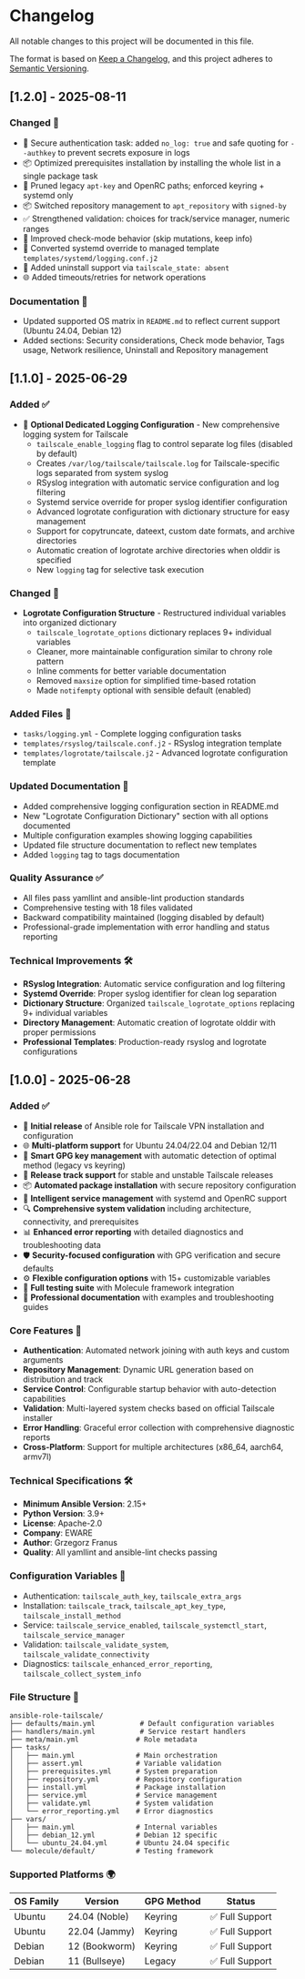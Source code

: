# Changelog

All notable changes to this project will be documented in this file.

The format is based on [Keep a Changelog](https://keepachangelog.com/en/1.0.0/),
and this project adheres to [Semantic Versioning](https://semver.org/spec/v2.0.0.html).

## [1.2.0] - 2025-08-11

### Changed 🔄
- 🔐 Secure authentication task: added `no_log: true` and safe quoting for `--authkey` to prevent secrets exposure in logs
- 📦 Optimized prerequisites installation by installing the whole list in a single package task
 - 🧹 Pruned legacy `apt-key` and OpenRC paths; enforced keyring + systemd only
 - 📦 Switched repository management to `apt_repository` with `signed-by`
 - ✅ Strengthened validation: choices for track/service manager, numeric ranges
 - 🧪 Improved check-mode behavior (skip mutations, keep info)
 - 🧩 Converted systemd override to managed template `templates/systemd/logging.conf.j2`
 - 🧼 Added uninstall support via `tailscale_state: absent`
 - 🌐 Added timeouts/retries for network operations

### Documentation 📝
- Updated supported OS matrix in `README.md` to reflect current support (Ubuntu 24.04, Debian 12)
- Added sections: Security considerations, Check mode behavior, Tags usage, Network resilience, Uninstall and Repository management

## [1.1.0] - 2025-06-29

### Added ✅
- 📁 **Optional Dedicated Logging Configuration** - New comprehensive logging system for Tailscale
  - `tailscale_enable_logging` flag to control separate log files (disabled by default)
  - Creates `/var/log/tailscale/tailscale.log` for Tailscale-specific logs separated from system syslog
  - RSyslog integration with automatic service configuration and log filtering
  - Systemd service override for proper syslog identifier configuration
  - Advanced logrotate configuration with dictionary structure for easy management
  - Support for copytruncate, dateext, custom date formats, and archive directories
  - Automatic creation of logrotate archive directories when olddir is specified
  - New `logging` tag for selective task execution

### Changed 🔄
- **Logrotate Configuration Structure** - Restructured individual variables into organized dictionary
  - `tailscale_logrotate_options` dictionary replaces 9+ individual variables
  - Cleaner, more maintainable configuration similar to chrony role pattern
  - Inline comments for better variable documentation
  - Removed `maxsize` option for simplified time-based rotation
  - Made `notifempty` optional with sensible default (enabled)

### Added Files 📁
- `tasks/logging.yml` - Complete logging configuration tasks
- `templates/rsyslog/tailscale.conf.j2` - RSyslog integration template
- `templates/logrotate/tailscale.j2` - Advanced logrotate configuration template

### Updated Documentation 📝
- Added comprehensive logging configuration section in README.md
- New "Logrotate Configuration Dictionary" section with all options documented
- Multiple configuration examples showing logging capabilities
- Updated file structure documentation to reflect new templates
- Added `logging` tag to tags documentation

### Quality Assurance ✅
- All files pass yamllint and ansible-lint production standards
- Comprehensive testing with 18 files validated
- Backward compatibility maintained (logging disabled by default)
- Professional-grade implementation with error handling and status reporting

### Technical Improvements 🛠️
- **RSyslog Integration**: Automatic service configuration and log filtering
- **Systemd Override**: Proper syslog identifier for clean log separation  
- **Dictionary Structure**: Organized `tailscale_logrotate_options` replacing 9+ individual variables
- **Directory Management**: Automatic creation of logrotate olddir with proper permissions
- **Professional Templates**: Production-ready rsyslog and logrotate configurations

## [1.0.0] - 2025-06-28

### Added ✅
- 🚀 **Initial release** of Ansible role for Tailscale VPN installation and configuration
- 🌐 **Multi-platform support** for Ubuntu 24.04/22.04 and Debian 12/11
- 🔑 **Smart GPG key management** with automatic detection of optimal method (legacy vs keyring)
- 🎯 **Release track support** for stable and unstable Tailscale releases
- 📦 **Automated package installation** with secure repository configuration
- 🔧 **Intelligent service management** with systemd and OpenRC support
- 🔍 **Comprehensive system validation** including architecture, connectivity, and prerequisites
- 📊 **Enhanced error reporting** with detailed diagnostics and troubleshooting data
- 🛡️ **Security-focused configuration** with GPG verification and secure defaults
- ⚙️ **Flexible configuration options** with 15+ customizable variables
- 🧪 **Full testing suite** with Molecule framework integration
- 📝 **Professional documentation** with examples and troubleshooting guides

### Core Features 🎯
- **Authentication**: Automated network joining with auth keys and custom arguments
- **Repository Management**: Dynamic URL generation based on distribution and track
- **Service Control**: Configurable startup behavior with auto-detection capabilities  
- **Validation**: Multi-layered system checks based on official Tailscale installer
- **Error Handling**: Graceful error collection with comprehensive diagnostic reports
- **Cross-Platform**: Support for multiple architectures (x86_64, aarch64, armv7l)

### Technical Specifications 🛠️
- **Minimum Ansible Version**: 2.15+
- **Python Version**: 3.9+
- **License**: Apache-2.0
- **Company**: EWARE
- **Author**: Grzegorz Franus
- **Quality**: All yamllint and ansible-lint checks passing

### Configuration Variables 📝
- Authentication: `tailscale_auth_key`, `tailscale_extra_args`
- Installation: `tailscale_track`, `tailscale_apt_key_type`, `tailscale_install_method`
- Service: `tailscale_service_enabled`, `tailscale_systemctl_start`, `tailscale_service_manager`
- Validation: `tailscale_validate_system`, `tailscale_validate_connectivity`
- Diagnostics: `tailscale_enhanced_error_reporting`, `tailscale_collect_system_info`

### File Structure 📁
```
ansible-role-tailscale/
├── defaults/main.yml           # Default configuration variables
├── handlers/main.yml           # Service restart handlers
├── meta/main.yml              # Role metadata
├── tasks/
│   ├── main.yml               # Main orchestration
│   ├── assert.yml             # Variable validation
│   ├── prerequisites.yml      # System preparation
│   ├── repository.yml         # Repository configuration
│   ├── install.yml            # Package installation
│   ├── service.yml            # Service management
│   ├── validate.yml           # System validation
│   └── error_reporting.yml    # Error diagnostics
├── vars/
│   ├── main.yml               # Internal variables
│   ├── debian_12.yml          # Debian 12 specific
│   └── ubuntu_24.04.yml       # Ubuntu 24.04 specific
└── molecule/default/          # Testing framework
```

### Supported Platforms 🌍
| OS Family | Version | GPG Method | Status |
|-----------|---------|------------|---------|
| Ubuntu | 24.04 (Noble) | Keyring | ✅ Full Support |
| Ubuntu | 22.04 (Jammy) | Keyring | ✅ Full Support |
| Debian | 12 (Bookworm) | Keyring | ✅ Full Support |
| Debian | 11 (Bullseye) | Legacy | ✅ Full Support |
